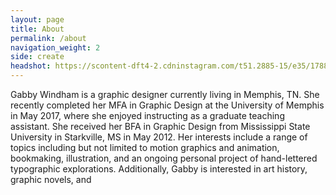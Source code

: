 ```yaml
---
layout: page
title: About
permalink: /about
navigation_weight: 2
side: create
headshot: https://scontent-dft4-2.cdninstagram.com/t51.2885-15/e35/17881393_401526173546109_6315421964756320256_n.jpg
---
```


<p>
Gabby Windham is a graphic designer currently living in Memphis, TN. She recently completed her MFA in Graphic Design at the University of Memphis in May 2017, where she enjoyed instructing as a graduate teaching assistant. She received her BFA in Graphic Design from Mississippi State University in Starkville, MS in May 2012. Her interests include a range of topics including but not limited to motion graphics and animation, bookmaking, illustration, and an ongoing personal project of hand-lettered typographic explorations. Additionally, Gabby is interested in art history, graphic novels, and  
</p>
